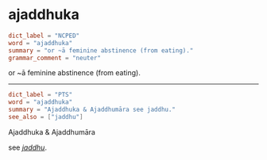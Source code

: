 # ajaddhuka

``` toml
dict_label = "NCPED"
word = "ajaddhuka"
summary = "or ~ā feminine abstinence (from eating)."
grammar_comment = "neuter"
```

or \~ā feminine abstinence (from eating).

--------------------

``` toml
dict_label = "PTS"
word = "ajaddhuka"
summary = "Ajaddhuka & Ajaddhumāra see jaddhu."
see_also = ["jaddhu"]
```

Ajaddhuka & Ajaddhumāra

see *[jaddhu](jaddhu.md)*.

